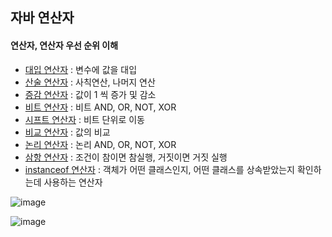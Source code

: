 ## 자바 연산자 
#### 연산자, 연산자 우선 순위 이해

- [대입 연산자](https://github.com/hyomee/JAVA_EDU/blob/main/Operator/src/com/hyomee/operator/AssignmentOperator.java) : 변수에 값을 대입 
- [산술 연산자](https://github.com/hyomee/JAVA_EDU/blob/main/Operator/src/com/hyomee/operator/ArithmeticOperator.java) : 사칙연산, 나머지 연산
- [증감 연산자](https://github.com/hyomee/JAVA_EDU/blob/main/Operator/src/com/hyomee/operator/IncrementOperators.java) : 값이 1 씩 증가 및 감소
- [비트 연산자](https://github.com/hyomee/JAVA_EDU/blob/main/Operator/src/com/hyomee/operator/BitOperator.java) : 비트 AND, OR, NOT, XOR
- [시프트 연산자](https://github.com/hyomee/JAVA_EDU/blob/main/Operator/src/com/hyomee/operator/ShiftOperators.java) : 비트 단위로 이동
- [비교 연산자](https://github.com/hyomee/JAVA_EDU/blob/main/Operator/src/com/hyomee/operator/ComparisonOperators.java) : 값의 비교
- [논리 연산자](https://github.com/hyomee/JAVA_EDU/blob/main/Operator/src/com/hyomee/operator/LogicalOperator.java) : 논리 AND, OR, NOT, XOR
- [삼항 연산자](https://github.com/hyomee/JAVA_EDU/blob/main/Operator/src/com/hyomee/operator/TernaryOperator.java) : 조건이 참이면 참실행, 거짓이면 거짓 실행
- [instanceof 연산자](https://github.com/hyomee/JAVA_EDU/blob/main/Operator/src/com/hyomee/operator/InstanceofOperator.java) : 객체가 어떤 클래스인지, 어떤 클래스를 상속받았는지 확인하는데 사용하는 연산자

![image](https://user-images.githubusercontent.com/11780795/151844029-c399fbfb-f07b-408a-bae2-0aabdbed1564.png)

![image](https://user-images.githubusercontent.com/11780795/151844079-5caa6329-2cd4-41be-a3ef-5c8b7a05fe72.png)
